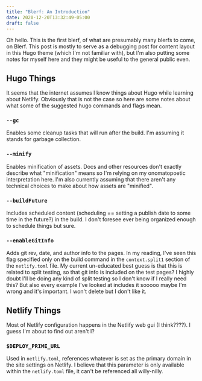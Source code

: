 ```yaml
---
title: "Blerf: An Introduction"
date: 2020-12-20T13:32:49-05:00
draft: false
---
```


Oh hello. This is the first blerf, of what are presumably many blerfs to come, on Blerf. This post is mostly to serve as a debugging post for content layout in this Hugo theme (which I'm not familiar with), but I'm also putting some notes for myself here and they might be useful to the general public even. 

## Hugo Things

It seems that the internet assumes I know things about Hugo while learning about Netlify. Obviously that is not the case so here are some notes about what some of the suggested hugo commands and flags mean.

### `--gc`
Enables some cleanup tasks that will run after the build. I'm assuming it stands for garbage collection.

### `--minify` 
Enables minification of assets. Docs and other resources don't exactly describe what "minification" means so I'm relying on my onomatopoetic interpretation here. I'm also currently assuming that there aren't any technical choices to make about how assets are "minified".

### `--buildFuture`
Includes scheduled content (scheduling == setting a publish date to some time in the future?) in the build. I don't foresee ever being organized enough to schedule things but sure. 

### `--enableGitInfo`
Adds git rev, date, and author info to the pages. In my reading, I've seen this flag specified only on the build command in the `context.split1` section of the `netlify.toml` file. My current un-educated best guess is that this is related to split testing, so that git info is included on the test pages? I highly doubt I'll be doing any kind of split testing so I don't know if I really need this? But also every example I've looked at includes it sooooo maybe I'm wrong and it's important. I won't delete but I don't like it. 

## Netlify Things

Most of Netlify configuration happens in the Netlify web gui (I think????). I guess I'm about to find out aren't I?

### `$DEPLOY_PRIME_URL`
Used in `netlify.toml`, references whatever is set as the primary domain in the site settings on Netlify. I believe that this parameter is only available within the `netlify.toml` file, it can't be referenced all willy-nilly. 
